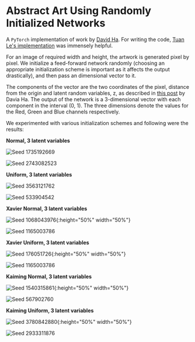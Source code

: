 # Abstract Art Using Randomly Initialized Networks

A `PyTorch` implementation of work by [David Ha](http://blog.otoro.net/2015/06/19/neural-network-generative-art/). For writing the code, [Tuan Le's implementation](https://github.com/tuanle618/neural-net-random-art) was immensely helpful.

For an image of required width and height, the artwork is generated pixel by pixel. We initialize a feed-forward network randomly (choosing an appropriate initialization scheme is important as it affects the output drastically), and then pass an dimensional vector to it. 

The components of the vector are the two coordinates of the pixel, distance from the origin and latent random variables, z, as described in [this post](http://blog.otoro.net/2016/03/25/generating-abstract-patterns-with-tensorflow/) by Davia Ha. The output of the network is a 3-dimensional vector with each component in the interval (0, 1). The three dimensions denote the values for the Red, Green and Blue channels respectively.  

We experimented with various initialization schemes and following were the results:

**Normal, 3 latent variables**

![Seed 1735192669](/random_init/images/normal-init_6-dim-inp_100.0-scale_1.0-shift_activation-relu_9-hidden_seed-1735192669.jpg)

![Seed 2743082523](/random_init/images/normal-init_6-dim-inp_100.0-scale_1.0-shift_activation-relu_9-hidden_seed-2743082523.jpg)



**Uniform, 3 latent variables**

![Seed 3563121762](/random_init/images/uniform-init_6-dim-inp_100.0-scale_1.0-shift_activation-relu_9-hidden_seed-3563121762.jpg)

![Seed 533904542](/random_init/images/uniform-init_6-dim-inp_100.0-scale_1.0-shift_activation-relu_9-hidden_seed-533904542.jpg)



**Xavier Normal, 3 latent variables**

![Seed 1068043976](/random_init/images/xavier-normal-init_6-dim-inp_100.0-scale_1.0-shift_activation-relu_9-hidden_seed-1068043976.jpg){:height="50%" width="50%"}

![Seed 1165003786](/random_init/images/xavier-normal-init_6-dim-inp_100.0-scale_1.0-shift_activation-relu_9-hidden_seed-1165003786.jpg)



**Xavier Uniform, 3 latent variables**

![Seed 176051726](/random_init/images/xavier-uniform-init_6-dim-inp_100.0-scale_1.0-shift_activation-relu_9-hidden_seed-176051726.jpg){:height="50%" width="50%"}

![Seed 1165003786](/random_init/images/xavier-uniform-init_6-dim-inp_100.0-scale_1.0-shift_activation-relu_9-hidden_seed-1051366071.jpg)



**Kaiming Normal, 3 latent variables**

![Seed 1540315861](/random_init/images/kaiming-normal-init_6-dim-inp_100.0-scale_1.0-shift_activation-relu_9-hidden_seed-1540315861.jpg){:height="50%" width="50%"}

![Seed 567902760](/random_init/images/kaiming-normal-init_6-dim-inp_100.0-scale_1.0-shift_activation-relu_9-hidden_seed-567902760.jpg)



**Kaiming Uniform, 3 latent variables**

![Seed 3780842880](/random_init/images/kaiming-uniform-init_6-dim-inp_100.0-scale_1.0-shift_activation-relu_9-hidden_seed-3780842880.jpg){:height="50%" width="50%"}

![Seed 2933311876](/random_init/images/kaiming-uniform-init_6-dim-inp_100.0-scale_1.0-shift_activation-relu_9-hidden_seed-2933311876.jpg)

